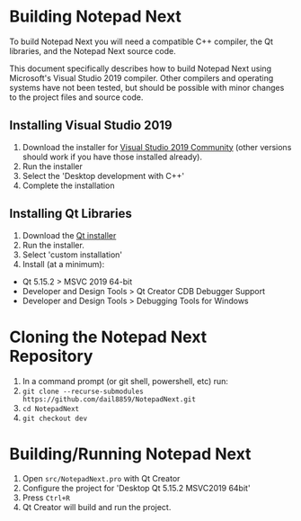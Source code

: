 # Building Notepad Next

To build Notepad Next you will need a compatible C++ compiler, the Qt libraries, and the Notepad Next source code.

This document specifically describes how to build Notepad Next using Microsoft's Visual Studio 2019 compiler. Other compilers and operating systems have not been tested, but should be possible with minor changes to the project files and source code.

## Installing Visual Studio 2019

1. Download the installer for [Visual Studio 2019 Community](https://visualstudio.microsoft.com/) (other versions should work if you have those installed already).
1. Run the installer
1. Select the 'Desktop development with C++'
1. Complete the installation

## Installing Qt Libraries

1. Download the [Qt installer](https://www.qt.io/download-qt-installer)
1. Run the installer.
1. Select 'custom installation'
1. Install (at a minimum):
  * Qt 5.15.2 > MSVC 2019 64-bit
  * Developer and Design Tools > Qt Creator CDB Debugger Support
  * Developer and Design Tools > Debugging Tools for Windows

# Cloning the Notepad Next Repository

1. In a command prompt (or git shell, powershell, etc) run:
1. `git clone --recurse-submodules https://github.com/dail8859/NotepadNext.git`
1. `cd NotepadNext`
1. `git checkout dev`


# Building/Running Notepad Next

1. Open `src/NotepadNext.pro` with Qt Creator
1. Configure the project for 'Desktop Qt 5.15.2 MSVC2019 64bit'
1. Press `Ctrl+R`
1. Qt Creator will build and run the project.